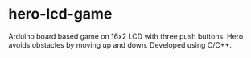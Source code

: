 # hero-lcd-game
Arduino board based game on 16x2 LCD with three push buttons. Hero avoids  obstacles by moving up and down. Developed using C/C++. 
